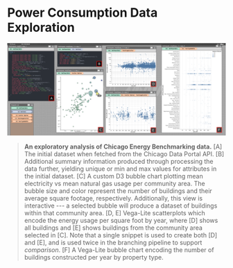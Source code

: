 # Power Consumption Data Exploration


![Application 1](./Application1Labeled.png)

> **An exploratory analysis of Chicago Energy Benchmarking data.** [A] The initial dataset when fetched from the Chicago Data Portal API.  [B] Additional summary information produced through processing the data further, yielding unique or min and max values for attributes in the initial dataset. [C] A custom D3 bubble chart plotting mean electricity vs mean natural gas usage per community area. The bubble size and color represent the number of buildings and their average square footage, respectively. Additionally, this view is interactive --- a selected bubble will produce a dataset of buildings within that community area. [D, E] Vega-Lite scatterplots which encode the energy usage per square foot by year, where [D] shows all buildings and [E] shows buildings from the community area selected in [C]. Note that a single snippet is used to create both [D] and [E], and is used twice in the branching pipeline to support *comparison*. [F] A Vega-Lite bubble chart encoding the number of buildings constructed per year by property type.

<!-- ## Files -->
